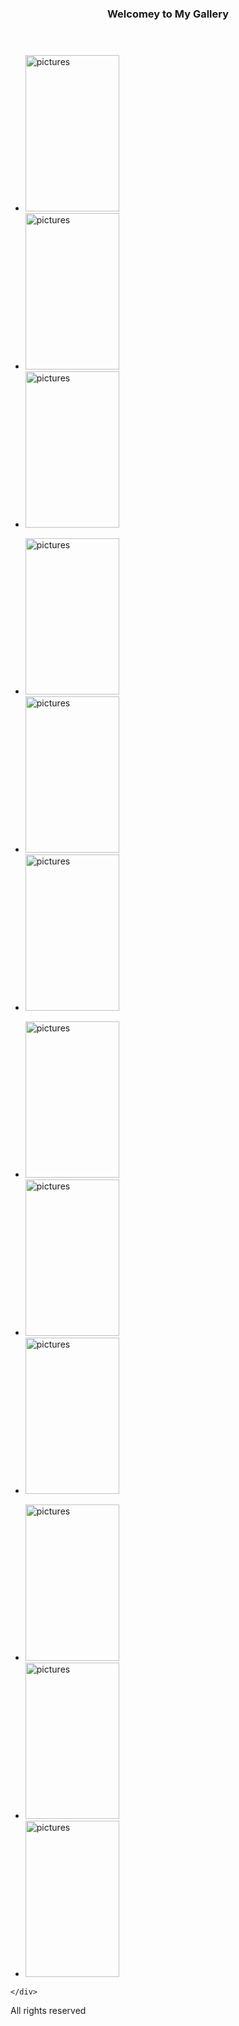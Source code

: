 <!DOCTYPE html>
<html>
<head>
<title>Page Title</title>
<!--[if lt IE 9]>
    <script src="bower_components/html5shiv/dist/html5shiv.js"></script>
<![endif]-->

<link rel="stylesheet" type="text/css" href="mystyle.css">
</head>
<body>

<div class="container">
  <header><h3>Welcomey to My Gallery</h3></header>
  <section id="content">
    <div class="gallery">
      <ul>
        <li><a class="fancybox" rel="group" href="images/img/image1.jpg" title="image"><img src="images/image1.jpg" height="250" width="150"alt="pictures"></a></li>
        <li><a class="fancybox" rel="group"href="images/img/image2.jpg" title="image"><img src="images/image2.jpg" height="250" width="150"alt="pictures"></a></li>
        <li><a class="fancybox" rel="group"href="images/img/image3.jpg" title="image"><img src="images/image3.jpg" height="250" width="150"alt="pictures"></a></li>
      </ul>
      <ul>
        <li><a class="fancybox" rel="group"href="images/img/image4.jpg" title="image"><img src="images/image4.jpg" height="250" width="150"alt="pictures"></a></li>
        <li><a class="fancybox" rel="group"href="images/img/image5.jpg" title="image"><img src="images/image5.jpg" height="250" width="150"alt="pictures"></a></li>
        <li><a class="fancybox" rel="group"href="images/img/image6.jpg" title="image"><img src="images/image6.jpg" height="250" width="150"alt="pictures"></a></li>
      </ul>
      <ul>
        <li><a class="fancybox" rel="group"href="images/img/image7.jpg" title="image"><img src="images/image7.jpg" height="250" width="150"alt="pictures"></a></li>
        <li><a class="fancybox" rel="group"href="images/img/image8.jpg" title="image"><img src="images/image8.jpg" height="250" width="150"alt="pictures"></a></li>
        <li><a class="fancybox" rel="group"href="images/img/image9.jpg" title="image"><img src="images/image9.jpg" height="250" width="150"alt="pictures"></a></li>
      </ul>
      <ul>
        <li><a class="fancybox" rel="group"href="images/img/image1.jpg" title="image"><img src="images/image1.jpg" height="250" width="150"alt="pictures"></a></li>
        <li><a class="fancybox" rel="group"href="images/img/image2.jpg" title="image"><img src="images/image2.jpg" height="250" width="150"alt="pictures"></a></li>
        <li><a class="fancybox" rel="group"href="images/img/image3.jpg" title="image"><img src="images/image3.jpg" height="250" width="150"alt="pictures"></a></li>
      </ul>

    </div>
  </section>
<footer><p>All rights reserved</p></footer>
</div>
<!-- Add jQuery library -->
<script type="text/javascript" src="http://code.jquery.com/jquery-latest.min.js"></script>
<!-- Add fancyBox -->
<link rel="stylesheet" href="source/jquery.fancybox.css" type="text/css" media="screen" />
<script type="text/javascript" src="source/jquery.fancybox.pack.js"></script>

<script type="text/javascript">
	$(document).ready(function() {
		$(".fancybox").fancybox();
	});
</script>

</body>
</html>

